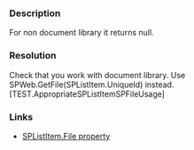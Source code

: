 ﻿---
Title: SPListItem.File is used
FileName: resp510226.html
---

### Description
For non document library it returns null.

### Resolution
Check that you work with document library. Use SPWeb.GetFile(SPListItem.UniqueId) instead.
[TEST.AppropriateSPListItemSPFileUsage]


### Links
- [SPListItem.File property](https://msdn.microsoft.com/en-us/library/microsoft.sharepoint.splistitem.file.aspx)